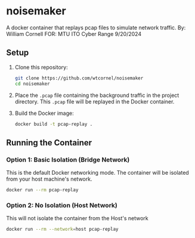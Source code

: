 # noisemaker
A docker container that replays pcap files to simulate network traffic.
By: William Cornell
FOR: MTU ITO Cyber Range 9/20/2024

## Setup

1. Clone this repository:

    ```bash
    git clone https://github.com/wtcornel/noisemaker
    cd noisemaker
    ```

2. Place the `.pcap` file containing the background traffic in the project directory. This `.pcap` file will be replayed in the Docker container.

3. Build the Docker image:

    ```bash
    docker build -t pcap-replay .
    ```

## Running the Container

### Option 1: Basic Isolation (Bridge Network)

This is the default Docker networking mode. The container will be isolated from your host machine's network.

```bash
docker run --rm pcap-replay
```
### Option 2: No Isolation (Host Network)

This will not isolate the container from the Host's network

```bash
docker run --rm --network=host pcap-replay
```
